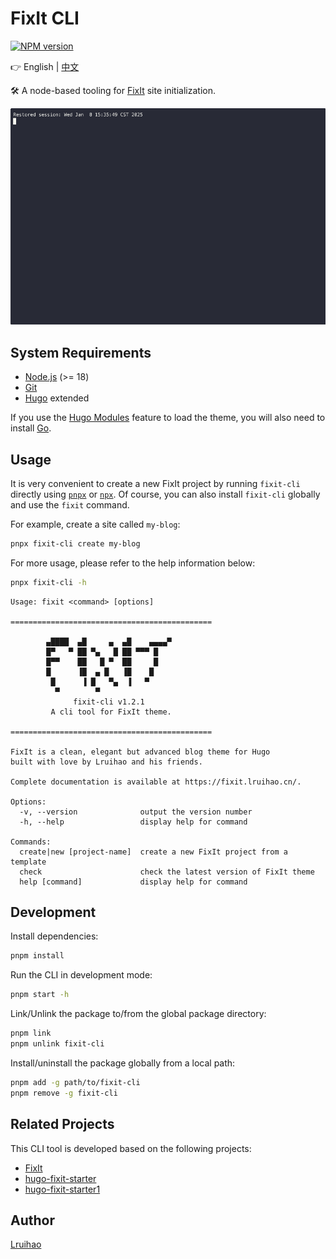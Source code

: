 # FixIt CLI

[![NPM version](https://img.shields.io/npm/v/fixit-cli.svg)](https://www.npmjs.com/package/fixit-cli)

👉 English | [中文](README.md)

🛠️ A node-based tooling for [FixIt](https://github.com/hugo-fixit/FixIt) site initialization.

[![asciicast](fixit-cli.gif)](https://asciinema.org/a/697494)

## System Requirements

- [Node.js](https://nodejs.org/) (>= 18)
- [Git](https://git-scm.com/)
- [Hugo](https://gohugo.io/) extended

If you use the [Hugo Modules](https://gohugo.io/hugo-modules/) feature to load the theme, you will also need to install [Go](https://go.dev/dl/).

## Usage

It is very convenient to create a new FixIt project by running `fixit-cli` directly using [`pnpx`](https://pnpm.io/cli/dlx) or [`npx`](https://docs.npmjs.com/cli/v11/commands/npx). Of course, you can also install `fixit-cli` globally and use the `fixit` command.

For example, create a site called `my-blog`:

```bash
pnpx fixit-cli create my-blog
```

For more usage, please refer to the help information below:

```bash
pnpx fixit-cli -h
```

```plain
Usage: fixit <command> [options]

=============================================

        ▄████  ▄█     ▄  ▄█    ▄▄▄▄▀
        █▀   ▀ ██ ▀▄   █ ██ ▀▀▀ █
        █▀▀    ██   █ ▀  ██     █
        █      ▐█  ▄ █   ▐█    █
         █      ▐ █   ▀▄  ▐   ▀
          ▀        ▀
              fixit-cli v1.2.1
         A cli tool for FixIt theme.

=============================================

FixIt is a clean, elegant but advanced blog theme for Hugo
built with love by Lruihao and his friends.

Complete documentation is available at https://fixit.lruihao.cn/.

Options:
  -v, --version              output the version number
  -h, --help                 display help for command

Commands:
  create|new [project-name]  create a new FixIt project from a template
  check                      check the latest version of FixIt theme
  help [command]             display help for command
```

## Development

Install dependencies:

```bash
pnpm install
```

Run the CLI in development mode:

```bash
pnpm start -h
```

Link/Unlink the package to/from the global package directory:

```bash
pnpm link
pnpm unlink fixit-cli
```

Install/uninstall the package globally from a local path:

```bash
pnpm add -g path/to/fixit-cli
pnpm remove -g fixit-cli
```

## Related Projects

This CLI tool is developed based on the following projects:

- [FixIt](https://github.com/hugo-fixit/FixIt)
- [hugo-fixit-starter](https://github.com/hugo-fixit/hugo-fixit-starter)
- [hugo-fixit-starter1](https://github.com/hugo-fixit/hugo-fixit-starter1)

## Author

[Lruihao](https://github.com/Lruihao "Follow me on GitHub")
